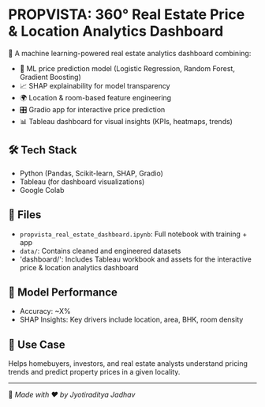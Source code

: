 # PROPVISTA: 360° Real Estate Price & Location Analytics Dashboard

🚀 A machine learning-powered real estate analytics dashboard combining:

- 🧠 ML price prediction model (Logistic Regression, Random Forest, Gradient Boosting)
- 📈 SHAP explainability for model transparency
- 🌍 Location & room-based feature engineering
- 🎛 Gradio app for interactive price prediction
- 📊 Tableau dashboard for visual insights (KPIs, heatmaps, trends)

## 🛠 Tech Stack
- Python (Pandas, Scikit-learn, SHAP, Gradio)
- Tableau (for dashboard visualizations)
- Google Colab

## 📁 Files
- `propvista_real_estate_dashboard.ipynb`: Full notebook with training + app
- `data/`: Contains cleaned and engineered datasets
- 'dashboard/': Includes Tableau workbook and assets for the interactive price & location analytics dashboard

## 🧠 Model Performance
- Accuracy: ~X%
- SHAP Insights: Key drivers include location, area, BHK, room density

## 🎯 Use Case
Helps homebuyers, investors, and real estate analysts understand pricing trends and predict property prices in a given locality.

---

📌 *Made with ❤️ by Jyotiraditya Jadhav*
